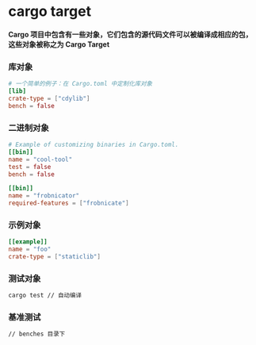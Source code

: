 # cargo target

 **Cargo 项目中包含有一些对象，它们包含的源代码文件可以被编译成相应的包，这些对象被称之为 Cargo Target**



### 库对象

```toml
# 一个简单的例子：在 Cargo.toml 中定制化库对象
[lib]
crate-type = ["cdylib"]
bench = false
```

### 二进制对象

```toml
# Example of customizing binaries in Cargo.toml.
[[bin]]
name = "cool-tool"
test = false
bench = false

[[bin]]
name = "frobnicator"
required-features = ["frobnicate"]
```

### 示例对象

```toml
[[example]]
name = "foo"
crate-type = ["staticlib"]
```

### 测试对象

```bash
cargo test // 自动编译
```

### 基准测试

```bash
// benches 目录下
```

